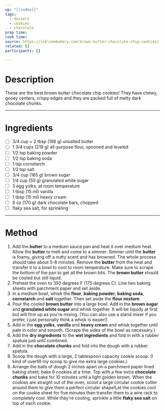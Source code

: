 ```yaml
---
up: "[[index]]"
tags:
  - dessert
  - cookies
  - chocolate
prep time: 
cook time: 
source: https://inbloombakery.com/brown-butter-chocolate-chip-cookies/
related: []
participants: [] 

---
```

# Description
These are the best brown butter chocolate chip cookies! They have chewy, gooey centers, crispy edges and they are packed full of melty dark chocolate chunks.

---
# Ingredients
- [ ] 3/4 cup + 2 tbsp (196 g) unsalted butter
- [ ] 1 3/4 cups (219 g) all-purpose flour, spooned and leveled 
- [ ] 1/2 tsp baking powder
- [ ] 1/2 tsp baking soda
- [ ] 1 tsp cornstarch
- [ ] 1/2 tsp salt
- [ ] 3/4 cup (165 g) brown sugar
- [ ] 1/4 cup (50 g) granulated white sugar
- [ ] 3  egg yolks, at room temperature
- [ ] 1 tbsp (15 ml) vanilla
- [ ] 1 tbsp (15 ml) heavy cream
- [ ] 6 oz (170 g) dark chocolate bars, chopped
- [ ] flaky sea salt, for sprinkling

---
# Method
1. Add the **butter** to a medium sauce pan and heat it over medium heat. Allow the **butter** to melt and come to a simmer. Simmer until the **butter** is foamy, giving off a nutty scent and has browned. The whole process should take about 5-8 minutes. Remove the **butter** from the heat and transfer it to a bowl to cool to room temperature. Make sure to scrape the bottom of the pan to get all the brown bits. The **brown butter** should be cooled but still liquid.
2. Preheat the oven to 350 degrees F (175 degrees C). Line two baking sheets with parchment paper and set aside.
3. In a medium bowl, whisk the **flour**, **baking powder**, **baking soda**, **cornstarch** and **salt** together. Then set aside the **flour mixture**.
4. Pour the cooled **brown butter** into a large bowl. Add in the **brown sugar** and **granulated white sugar** and whisk together. It will be liquidy at first but will firm up as you&#39;re mixing. (You can also use a stand mixer if you prefer, I just personally think a whisk is easier!)
5. Add in the **egg yolks**, **vanilla** and **heavy cream** and whisk together until pale in color and smooth. (Scrape the sides of the bowl as necessary.)
6. Add the **dry ingredients** to the **wet ingredients** and fold in with a rubber spatula just until combined.
7. Add in the **chocolate chunks** and fold into the dough with a rubber spatula.
8. Scoop the dough with a large, 2 tablespoon capacity cookie scoop. (I kind of overfill my scoop to give me extra large cookies.)
9. Arrange the balls of dough 2 inches apart on a parchment paper lined baking sheet; bake 6 cookies at a time. Top with a few extra **chocolate chunks** and bake for 10 minutes until a light golden brown. When the cookies are straight out of the oven, scoot a large circular cookie cutter around them to give them a perfect circular shape!Let the cookies cool on the cookie sheet for five minutes then transfer them to a wire rack to completely cool. While they&#39;re cooling, sprinkle a little **flaky sea salt** on top of each cookie.